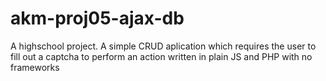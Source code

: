 # akm-proj05-ajax-db
A highschool project. A simple CRUD aplication which requires the user to fill out a captcha to perform an action written in plain JS and PHP with no frameworks
